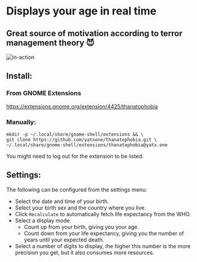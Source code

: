 # Displays your age in real time

## Great source of motivation according to terror management theory 😈

![in-action](https://github.com/yatxone/thanatophobia/raw/main/gif/preview.gif)

## Install:

### From GNOME Extensions

https://extensions.gnome.org/extension/4425/thanatophobia

### Manually:

```shell
mkdir -p ~/.local/share/gnome-shell/extensions && \
git clone https://github.com/yatxone/thanatophobia.git \
~/.local/share/gnome-shell/extensions/thanatophobia@yatx.one
```

You might need to log out for the extension to be listed.

## Settings:

The following can be configured from the settings menu:
+ Select the date and time of your birth.
+ Select your birth sex and the country where you live.
+ Click `Recalculate` to automatically fetch life expectancy from the WHO.
+ Select a display mode.
  + Count up from your birth, giving you your age.
  + Count down from your life expectancy, giving you the number of years until your expected death.
+ Select a number of digits to display, the higher this number is the more precision you get, but it also consumes more resources.
